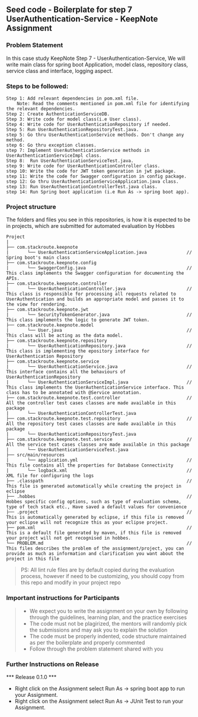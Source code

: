 ## Seed code - Boilerplate for step 7 UserAuthentication-Service - KeepNote Assignment

### Problem Statement

In this case study KeepNote Step 7 - UserAuthentication-Service, We will write main class for spring boot Application, model class, repository class, service class and interface, logging aspect.

### Steps to be followed:

    Step 1: Add relevant dependencies in pom.xml file. 
        Note: Read the comments mentioned in pom.xml file for identifying the relevant dependencies.
    Step 2: Create AuthenticationServiceDB.
    Step 3: Write code for model class(i.e User class).
    Step 4: Write code for UserAuthenticationRepository if needed.
    Step 5: Run UserAuthenticationRepositoryTest.java. 
    step 5: Go thru UserAuthenticationService methods. Don't change any method.
    step 6: Go thru exception classes.
    step 7: Implement UserAuthenticationService methods in UserAuthenticationServiceImpl class.
    Step 8:  Run UserAuthenticationServiceTest.java.
    step 9: Write code for UserAuthenticationController class.
    step 10: Write the code for JWT token generation in jwt package.
    step 11: Write the code for Swagger configuration in config package.
    step 12: Go thru UserAuthenticationServiceApplication.java class.
    step 13: Run UserAuthenticationControllerTest.java class.
    step 14: Run Spring boot application (i.e Run As -> spring boot app).


### Project structure

The folders and files you see in this repositories, is how it is expected to be in projects, which are submitted for automated evaluation by Hobbes

    Project
	|
	├── com.stackroute.keepnote
	|	    └── UserAuthenticationServiceApplication.java               // Spring boot's main class
	├── com.stackroute.keepnote.config             
    |       └── SwaggerConfig.java                                      // This class implements the Swagger configuration for documenting the APIs.
	├── com.stackroute.keepnote.controller
	|		└── UserAuthenticationController.java                       // This class is responsible for processing all requests related to UserAuthentication and builds an appropriate model and passes it to the view for rendering.
	├── com.stackroute.keepnote.jwt             
    |       └── SecurityTokenGenerator.java                             // This class implements the logic to generate JWT token.
	├── com.stackroute.keepnote.model
	|		└── User.java                                               // This class will be acting as the data model.
	├── com.stackroute.keepnote.repository
	|		└── UserAuthenticationRepository.java                       // This class is implementing the epository interface for UserAuthentication Repository
	├── com.stackroute.keepnote.service
	|		└── UserAuthenticationService.java                          // This interface contains all the behaviours of UserAuthenticationRepository
	|		└── UserAuthenticationServiceImpl.java                      // This class implements the UserAuthenticationService interface. This class has to be annotated with @Service annotation.
	├── com.stackroute.keepnote.test.controller                         // All the controller test cases classes are made available in this package
	|		└── UserAuthenticationControllerTest.java
	├── com.stackroute.keepnote.test.repository                         // All the repository test cases classes are made available in this package
	|		└── UserAuthenticationRepositoryTest.java
	├── com.stackroute.keepnote.test.service                            // All the service test cases classes are made available in this package
	|		└── UserAuthenticationServiceTest.java
	├── src/main/resources
	|		└── application.yml                                         // This file contains all the properties for Database Connectivity
	|		└── logback.xml                                             // XML file for configuring the logs
	├── .classpath			                                            // This file is generated automatically while creating the project in eclipse
	├── .hobbes   			                                            // Hobbes specific config options, such as type of evaluation schema, type of tech stack etc., Have saved a default values for convenience
	├── .project			                                            // This is automatically generated by eclipse, if this file is removed your eclipse will not recognize this as your eclipse project. 
	├── pom.xml 			                                            // This is a default file generated by maven, if this file is removed your project will not get recognised in hobbes.
	└── PROBLEM.md  		                                            // This files describes the problem of the assignment/project, you can provide as much as information and clarification you want about the project in this file

> PS: All lint rule files are by default copied during the evaluation process, however if need to be customizing, you should copy from this repo and modify in your project repo

### Important instructions for Participants
> - We expect you to write the assignment on your own by following through the guidelines, learning plan, and the practice exercises
> - The code must not be plagirized, the mentors will randomly pick the submissions and may ask you to explain the solution
> - The code must be properly indented, code structure maintained as per the boilerplate and properly commented
> - Follow through the problem statement shared with you

### Further Instructions on Release

*** Release 0.1.0 ***

- Right click on the Assignment select Run As -> spring boot app to run your Assignment.
- Right click on the Assignment select Run As -> JUnit Test to run your Assignment.